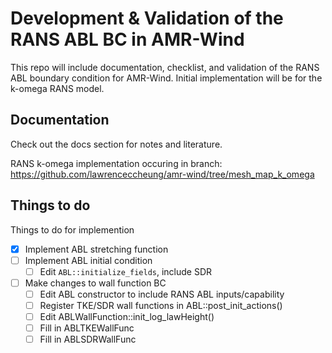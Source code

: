 # Development & Validation of the RANS ABL BC in AMR-Wind

This repo will include documentation, checklist, and validation of the
RANS ABL boundary condition for AMR-Wind.  Initial implementation will
be for the k-omega RANS model.

## Documentation

Check out the docs section for notes and literature.

RANS k-omega implementation occuring in branch:
https://github.com/lawrenceccheung/amr-wind/tree/mesh_map_k_omega

## Things to do

Things to do for implemention
- [x] Implement ABL stretching function
- [ ] Implement ABL initial condition
  - [ ] Edit `ABL::initialize_fields`, include SDR
  
- [ ] Make changes to wall function BC
  - [ ] Edit ABL constructor to include RANS ABL inputs/capability
  - [ ] Register TKE/SDR wall functions in ABL::post_init_actions()
  - [ ] Edit ABLWallFunction::init_log_lawHeight()
  - [ ] Fill in ABLTKEWallFunc
  - [ ] Fill in ABLSDRWallFunc